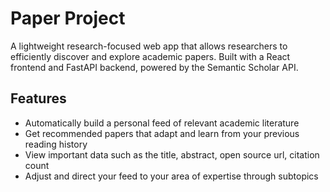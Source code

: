 # Paper Project

A lightweight research-focused web app that allows researchers to efficiently discover and explore academic papers. Built with a React frontend and FastAPI backend, powered by the Semantic Scholar API.

## Features

- Automatically build a personal feed of relevant academic literature
- Get recommended papers that adapt and learn from your previous reading history
- View important data such as the title, abstract, open source url, citation count
- Adjust and direct your feed to your area of expertise through subtopics
